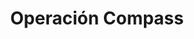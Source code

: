 ﻿---
title: "Operación Compass"
permalink: periodes_1019.html
layout: periode
dataInici: 1940-12-09
dataFi: 1941-02-09
sidebar: periodes
pares:
  - id: 660
    title: "Guerra del desierto"
    dataInici: "(1940-06-11)"
    dataFi: "(1943-02-04)"

fills:
  - id: 1020
    title: "Batalla de Beda Fomm"
    dataInici: "(1941-02-06)"
    dataFi: "(1941-02-07)"

jocsPrincipals:
jocsEscenaris:
jocsEpoca:
jocsEpocaEscenaris:
---
